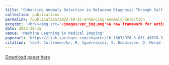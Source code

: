 ```yaml
---
title: "Enhancing Anomaly Detection in Melanoma Diagnosis Through Self-Supervised Training and Lesion Comparison"
collection: publications
permalink: /publication/2023-10-15-enhancing-anomaly-detection
excerpt: '<br/><img src='/images/vpc_img.png'>A new framework for entirely unsupervised anomaly detection in the field of skin lesion analysis. Our approach leverage self-supervised CNNs and an unsupervised anomaly detection algorithm to detect melanomas without any annotation.'
date: 2023-10-15
venue: 'Machine Learning in Medical Imaging'
paperurl: 'https://link.springer.com/chapter/10.1007/978-3-031-45676-3_16'
citation: '<b>J. Collenne</b>, R. Iguernaissi, S. Dubuisson, D. Merad (2024). &quot;Enhancing Anomaly Detection in Melanoma Diagnosis Through Self-Supervised Training and Lesion Comparison.&quot; <i>Machine Learning in Medical Imaging. MLMI 2023.</i> Vancouver, BC, Canada.'
---
```


[Download paper here](http://academicpages.github.io/files/paper1.pdf)
